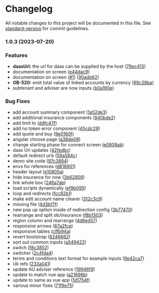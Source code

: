 # Changelog

All notable changes to this project will be documented in this file. See [standard-version](https://github.com/conventional-changelog/standard-version) for commit guidelines.

### 1.0.3 (2023-07-20)


### Features

* **daasUrl:** the url for daas can be supplied by the host ([79ec413](https://github.com/certua/get-started-open-banking-elements-angular/commit/79ec41316bf937e41e9976af91c2514ce03eef0a))
* documentation on screen ([e44dac9](https://github.com/certua/get-started-open-banking-elements-angular/commit/e44dac993f15cd0c7d781f8d75c92f0acb1f2930))
* documentation on screen ([#1](https://github.com/certua/get-started-open-banking-elements-angular/issues/1)) ([90adb62](https://github.com/certua/get-started-open-banking-elements-angular/commit/90adb62adde1f263567bfe9c38b15b90d074a2b9))
* **OB-520:** emit total value of linked accounts by currency ([99c28ba](https://github.com/certua/get-started-open-banking-elements-angular/commit/99c28ba8edc41767deefa2c4d55d3ffb4d068b43))
* subtenant and adviser are now inputs ([b0a190e](https://github.com/certua/get-started-open-banking-elements-angular/commit/b0a190e1e66cc4d87ef6b2a401b97bb6a97b15bd))


### Bug Fixes

* add account summary component ([1a52de3](https://github.com/certua/get-started-open-banking-elements-angular/commit/1a52de3d1c307a999bdd9c5c81544d77a9a50ebf))
* add additional insurance components ([940bde2](https://github.com/certua/get-started-open-banking-elements-angular/commit/940bde24e68c915f6b5842673a8d125d2201ff8d))
* add limit to  ([ddfc47f](https://github.com/certua/get-started-open-banking-elements-angular/commit/ddfc47febb4d9a51a97f720ff38cb4f8cfed990c))
* add no token error component ([45cdc29](https://github.com/certua/get-started-open-banking-elements-angular/commit/45cdc298110e865a87a80ed70d454d8f7448a45e))
* add quote and buy ([9e0160f](https://github.com/certua/get-started-open-banking-elements-angular/commit/9e0160fcbb21a1d3c8864abb90ce8223d8d18fcf))
* angular choose page ([a38de08](https://github.com/certua/get-started-open-banking-elements-angular/commit/a38de08d897284f6f4900c570ab7649806b0aae1))
* change starting phase for connect screen ([e0808ab](https://github.com/certua/get-started-open-banking-elements-angular/commit/e0808ab73f400f231687c70b191dbe4df8c4a3fc))
* daas Url updates ([42fedbc](https://github.com/certua/get-started-open-banking-elements-angular/commit/42fedbce040ee3c3ba44d87f8b06195d0cd291a8))
* default redirect urls ([59a584c](https://github.com/certua/get-started-open-banking-elements-angular/commit/59a584c7b562faf9180b807a583357e17b828dca))
* demo site code ([97c3894](https://github.com/certua/get-started-open-banking-elements-angular/commit/97c3894bde1c72f26449c865df3d6256fdab8032))
* envs for references  ([d818901](https://github.com/certua/get-started-open-banking-elements-angular/commit/d81890160f4dcf4e9edd6c18d1f9674e119d8a13))
* header layout ([e10805a](https://github.com/certua/get-started-open-banking-elements-angular/commit/e10805ac2e8885087ddca61cb23e0f30a9824df9))
* hide insurance for now ([3b62809](https://github.com/certua/get-started-open-banking-elements-angular/commit/3b62809c9c9564cbec2be0a51470077c69724253))
* link whole box ([246a7ab](https://github.com/certua/get-started-open-banking-elements-angular/commit/246a7abf8bd0ef958b9e6411e428db72a60fe651))
* load scripts dynamically ([ef9b095](https://github.com/certua/get-started-open-banking-elements-angular/commit/ef9b09583436a9e621326a928d01963ac2c937b2))
* loop and redirects ([fcc82b1](https://github.com/certua/get-started-open-banking-elements-angular/commit/fcc82b1e0cda0497f562dbc2fb6415420519e187))
* make edit account name clearer ([312c3c9](https://github.com/certua/get-started-open-banking-elements-angular/commit/312c3c9e08b8814017166897b564398f5e75e286))
* missing file ([4d3bf7f](https://github.com/certua/get-started-open-banking-elements-angular/commit/4d3bf7f255ec43ff7cf79b55e5703571e24911f2))
* new pop up option inside of redirection config ([3b77470](https://github.com/certua/get-started-open-banking-elements-angular/commit/3b774703bf72abfbb81194d9657185520e68099c))
* rearrange and split ob/insurance ([f8b1303](https://github.com/certua/get-started-open-banking-elements-angular/commit/f8b13035fc782797569005b94b87c33413838d9a))
* region column and rearrange ([4d6ed57](https://github.com/certua/get-started-open-banking-elements-angular/commit/4d6ed57eb32eda6c636199706421496f3798d43c))
* responsive arrows  ([67a2fca](https://github.com/certua/get-started-open-banking-elements-angular/commit/67a2fcab3f34d4dabe940def515f67c363a110c4))
* responsive tables ([cffb94a](https://github.com/certua/get-started-open-banking-elements-angular/commit/cffb94aef3765dc373ce2e966c7f63dbde742cbe))
* revert bootstrap ([6246662](https://github.com/certua/get-started-open-banking-elements-angular/commit/6246662f7392dbbfe633c88920bab4329a99cc3b))
* sort out common inputs ([a549422](https://github.com/certua/get-started-open-banking-elements-angular/commit/a549422cc7c42b3aac3e5a98517fa16a5c7e82e7))
* switch ([f8c3852](https://github.com/certua/get-started-open-banking-elements-angular/commit/f8c3852d930c8bdac7d099632cba3efa87a1a8ab))
* switcher ([2c4fda4](https://github.com/certua/get-started-open-banking-elements-angular/commit/2c4fda4610a6f2f36de56bec7f573fc4f63f3727))
* terms and conditions text format for example inputs ([9e42ca7](https://github.com/certua/get-started-open-banking-elements-angular/commit/9e42ca7420877cc027d29cd79272d339b7d4869e))
* Uk refs ([233a041](https://github.com/certua/get-started-open-banking-elements-angular/commit/233a04164e5489e048c7b82950b589ba9c3a566e))
* update AU adviser reference  ([19946f9](https://github.com/certua/get-started-open-banking-elements-angular/commit/19946f9d75562f1e8558dda146e9355d07b741d4))
* update to match vue app  ([a21696b](https://github.com/certua/get-started-open-banking-elements-angular/commit/a21696b05c3b0e6fe83b0a52a990c47c2752c2a0))
* update to same as vue app ([1d1754f](https://github.com/certua/get-started-open-banking-elements-angular/commit/1d1754f1ef18b002b9bce88b4e9c40100d300fc6))
* various minor fixes ([71f9e75](https://github.com/certua/get-started-open-banking-elements-angular/commit/71f9e75bd6037b659eb5bd14458e036d64a84b99))
